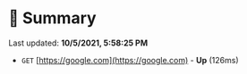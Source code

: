# 📖 Summary
Last updated: **10/5/2021, 5:58:25 PM**

- `GET` [https://google.com](https://google.com) - **Up** (126ms)
